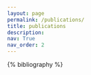 ```yaml
---
layout: page
permalink: /publications/
title: publications
description: 
nav: True
nav_order: 2
---
```


<!-- _pages/publications.md -->

<div class="publications">

{% bibliography %}

</div>

